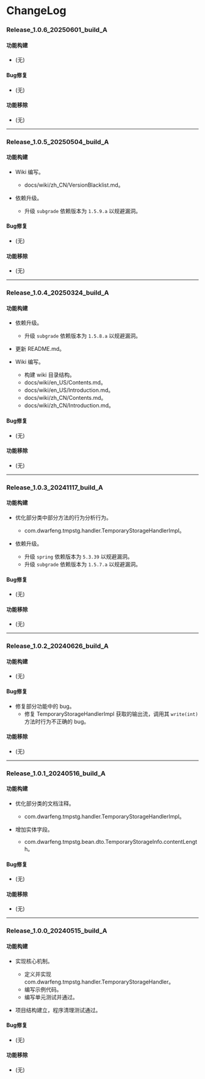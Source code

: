 # ChangeLog

### Release_1.0.6_20250601_build_A

#### 功能构建

- (无)

#### Bug修复

- (无)

#### 功能移除

- (无)

---

### Release_1.0.5_20250504_build_A

#### 功能构建

- Wiki 编写。
  - docs/wiki/zh_CN/VersionBlacklist.md。

- 依赖升级。
  - 升级 `subgrade` 依赖版本为 `1.5.9.a` 以规避漏洞。

#### Bug修复

- (无)

#### 功能移除

- (无)

---

### Release_1.0.4_20250324_build_A

#### 功能构建

- 依赖升级。
  - 升级 `subgrade` 依赖版本为 `1.5.8.a` 以规避漏洞。

- 更新 README.md。

- Wiki 编写。
  - 构建 wiki 目录结构。
  - docs/wiki/en_US/Contents.md。
  - docs/wiki/en_US/Introduction.md。
  - docs/wiki/zh_CN/Contents.md。
  - docs/wiki/zh_CN/Introduction.md。

#### Bug修复

- (无)

#### 功能移除

- (无)

---

### Release_1.0.3_20241117_build_A

#### 功能构建

- 优化部分类中部分方法的行为分析行为。
  - com.dwarfeng.tmpstg.handler.TemporaryStorageHandlerImpl。

- 依赖升级。
  - 升级 `spring` 依赖版本为 `5.3.39` 以规避漏洞。
  - 升级 `subgrade` 依赖版本为 `1.5.7.a` 以规避漏洞。

#### Bug修复

- (无)

#### 功能移除

- (无)

---

### Release_1.0.2_20240626_build_A

#### 功能构建

- (无)

#### Bug修复

- 修复部分功能中的 bug。
  - 修复 TemporaryStorageHandlerImpl 获取的输出流，调用其 `write(int)` 方法时行为不正确的 bug。

#### 功能移除

- (无)

---

### Release_1.0.1_20240516_build_A

#### 功能构建

- 优化部分类的文档注释。
  - com.dwarfeng.tmpstg.handler.TemporaryStorageHandlerImpl。

- 增加实体字段。
  - com.dwarfeng.tmpstg.bean.dto.TemporaryStorageInfo.contentLength。

#### Bug修复

- (无)

#### 功能移除

- (无)

---

### Release_1.0.0_20240515_build_A

#### 功能构建

- 实现核心机制。
  - 定义并实现 com.dwarfeng.tmpstg.handler.TemporaryStorageHandler。
  - 编写示例代码。
  - 编写单元测试并通过。

- 项目结构建立，程序清理测试通过。

#### Bug修复

- (无)

#### 功能移除

- (无)
